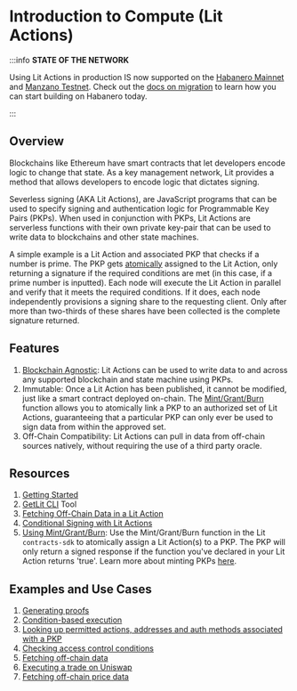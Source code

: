 # Introduction to Compute (Lit Actions)

:::info
**STATE OF THE NETWORK**

Using Lit Actions in production IS now supported on the [Habanero Mainnet](../../network/networks/mainnet) and [Manzano Testnet](../../network/networks/testnet). Check out the [docs on migration](../../network/migration-guide) to learn how you can start building on Habanero today. 

:::

## Overview

Blockchains like Ethereum have smart contracts that let developers encode logic to change that state. As a key management network, Lit provides a method that allows developers to encode logic that dictates signing.

Severless signing (AKA Lit Actions), are JavaScript programs that can be used to specify signing and authentication logic for Programmable Key Pairs (PKPs). When used in conjunction with PKPs, Lit Actions are serverless functions with their own private key-pair that can be used to write data to blockchains and other state machines.

A simple example is a Lit Action and associated PKP that checks if a number is prime. The PKP gets [atomically](https://github.com/LIT-Protocol/js-sdk/blob/70a041a97b56ba1a75724ba2cd56952b622e8a7f/packages/contracts-sdk/src/abis/PKPNFT.ts#L376) assigned to the Lit Action, only returning a signature if the required conditions are met (in this case, if a prime number is inputted). Each node will execute the Lit Action in parallel and verify that it meets the required conditions. If it does, each node independently provisions a signing share to the requesting client. Only after more than two-thirds of these shares have been collected is  the complete signature returned.

## Features

1. [Blockchain Agnostic](../../resources/supported-chains.md): Lit Actions can be used to write data to and across any supported blockchain and state machine using PKPs.
2. Immutable: Once a Lit Action has been published, it cannot be modified, just like a smart contract deployed on-chain. The [Mint/Grant/Burn](https://github.com/LIT-Protocol/js-sdk/blob/70a041a97b56ba1a75724ba2cd56952b622e8a7f/packages/contracts-sdk/src/abis/PKPNFT.ts#L376) function allows you to atomically link a PKP to an authorized set of Lit Actions, guaranteeing that a particular PKP can only ever be used to sign data from within the approved set.
3. Off-Chain Compatibility: Lit Actions can pull in data from off-chain sources natively, without requiring the use of a third party oracle.

## Resources

1. [Getting Started](../serverless-signing/quick-start.md)
2. [GetLit CLI](https://developer.litprotocol.com/v3/tools/getlit-cli) Tool
3. [Fetching Off-Chain Data in a Lit Action](../serverless-signing/fetch.md)
4. [Conditional Signing with Lit Actions](../serverless-signing/conditional-signing.md)
5. [Using Mint/Grant/Burn](https://github.com/LIT-Protocol/js-sdk/blob/70a041a97b56ba1a75724ba2cd56952b622e8a7f/packages/contracts-sdk/src/abis/PKPNFT.ts#L376): Use the Mint/Grant/Burn function in the Lit `contracts-sdk` to atomically assign a Lit Action(s) to a PKP. The PKP will only return a signed response if the function you've declared in your Lit Action returns 'true'. Learn more about minting PKPs [here](../wallets/minting.md).


## Examples and Use Cases

1. [Generating proofs](../serverless-signing/conditional-signing)
2. [Condition-based execution](../../tools/event-listener)
3. [Looking up permitted actions, addresses and auth methods associated with a PKP](../wallets/auth-methods/#example-setting-auth-context-with-lit-actions)
4. [Checking access control conditions](../access-control/lit-action-conditions)
5. [Fetching off-chain data](../serverless-signing/fetch)
6. [Executing a trade on Uniswap](https://github.com/LIT-Protocol/lit-apps/blob/master/packages/lit-actions/src/to-be-converted/wip-swap.action.mjs?ref=spark.litprotocol.com)
7. [Fetching off-chain price data](https://spark.litprotocol.com/automated-portfolio-rebalancing-uniswap/#how-it-works)
